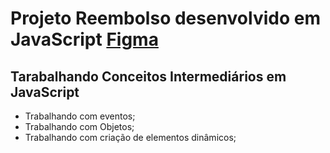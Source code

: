 # Projeto Reembolso desenvolvido em JavaScript [Figma](https://www.figma.com/design/s8bM0VQXPijdTfhRIP3Nh0/Sistema-de-reembolso-(Community)?node-id=0-1&t=7M05dKoMkLjrKO1f-0)

## Tarabalhando Conceitos Intermediários em JavaScript
- Trabalhando com eventos;
- Trabalhando com Objetos;
- Trabalhando com criação de elementos dinâmicos;
